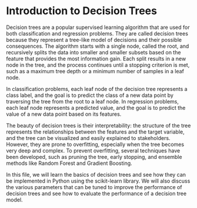 # Introduction to Decision Trees

Decision trees are a popular supervised learning algorithm that are used for both classification and regression problems. They are called decision trees because they represent a tree-like model of decisions and their possible consequences. The algorithm starts with a single node, called the root, and recursively splits the data into smaller and smaller subsets based on the feature that provides the most information gain. Each split results in a new node in the tree, and the process continues until a stopping criterion is met, such as a maximum tree depth or a minimum number of samples in a leaf node.

In classification problems, each leaf node of the decision tree represents a class label, and the goal is to predict the class of a new data point by traversing the tree from the root to a leaf node. In regression problems, each leaf node represents a predicted value, and the goal is to predict the value of a new data point based on its features.

The beauty of decision trees is their interpretability: the structure of the tree represents the relationships between the features and the target variable, and the tree can be visualized and easily explained to stakeholders. However, they are prone to overfitting, especially when the tree becomes very deep and complex. To prevent overfitting, several techniques have been developed, such as pruning the tree, early stopping, and ensemble methods like Random Forest and Gradient Boosting.

In this file, we will learn the basics of decision trees and see how they can be implemented in Python using the scikit-learn library. We will also discuss the various parameters that can be tuned to improve the performance of decision trees and see how to evaluate the performance of a decision tree model.